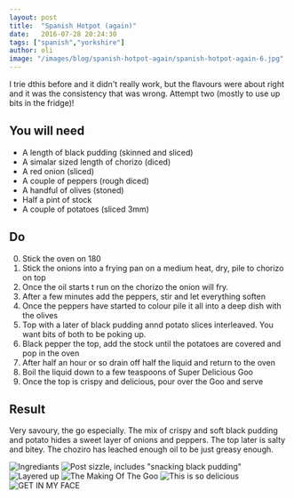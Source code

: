 ```yaml
---
layout: post
title:  "Spanish Hotpot (again)"
date:   2016-07-28 20:24:30
tags: ["spanish","yorkshire"]
author: oli
image: "/images/blog/spanish-hotpot-again/spanish-hotpot-again-6.jpg"
---
```


I trie dthis before and it didn't really work, but the flavours were about right and it was the consistency that was wrong.  Attempt two (mostly to use up bits in the fridge)!

## You will need

* A length of black pudding (skinned and sliced)
* A simalar sized length of chorizo (diced)
* A red onion (sliced)
* A couple of peppers (rough diced)
* A handful of olives (stoned)
* Half a pint of stock 
* A couple of potatoes (sliced 3mm)



## Do

0. Stick the oven on 180
1. Stick the onions into a frying pan on a medium heat, dry, pile to chorizo on top
2. Once the oil starts t run on the chorizo the onion will fry.
3. After a few minutes add the peppers, stir and let everything soften
4. Once the peppers have started to colour pile it all into a deep dish with the olives
5. Top with a later of black pudding annd potato slices interleaved. You want bits of both to be poking up.
6. Black pepper the top, add the stock until the potatoes are covered and pop in the oven
7. After half an hour or so drain off half the liquid and return to the oven
8. Boil the liquid down to a few teaspoons of Super Delicious Goo
9. Once the top is crispy and delicious, pour over the Goo and serve


## Result

Very savoury, the go especially.  The mix of crispy and soft black pudding and potato hides a sweet layer of onions and peppers.  The top later is salty and bitey.  The choziro has leached enough oil to be just greasy enough.

![Ingrediants](/images/blog/spanish-hotpot-again/spanish-hotpot-again-1.jpg)
![Post sizzle, includes "snacking black pudding"](/images/blog/spanish-hotpot-again/spanish-hotpot-again-2.jpg)
![Layered up](/images/blog/spanish-hotpot-again/spanish-hotpot-again-3.jpg)
![The Making Of The Goo](/images/blog/spanish-hotpot-again/spanish-hotpot-again-4.jpg)
![This is so delicious](/images/blog/spanish-hotpot-again/spanish-hotpot-again-5.jpg)
![GET IN MY FACE](/images/blog/spanish-hotpot-again/spanish-hotpot-again-6.jpg)
